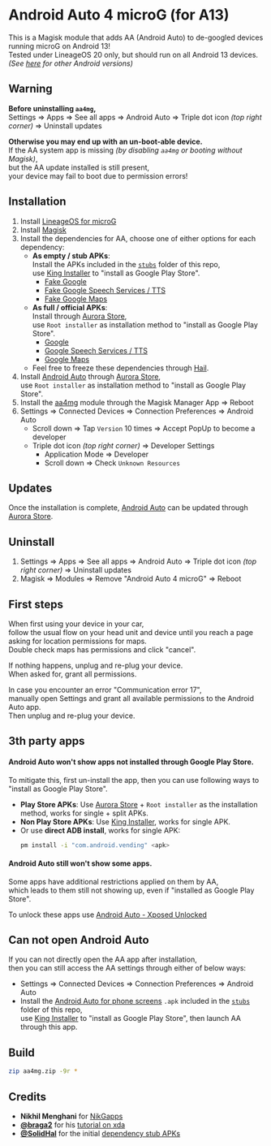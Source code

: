 # Android Auto 4 microG (for A13)

This is a Magisk module that adds AA (Android Auto) to de-googled devices running microG on Android 13!   
Tested under LineageOS 20 only, but should run on all Android 13 devices.
*(See [here](https://github.com/sn-00-x/aa4mg/branches) for other Android versions)*

## Warning

**Before uninstalling `aa4mg`,**   
Settings => Apps => See all apps => Android Auto => Triple dot icon *(top right corner)* => Uninstall updates

**Otherwise you may end up with an un-boot-able device.**   
If the AA system app is missing *(by disabling `aa4mg` or booting without Magisk)*,   
but the AA update installed is still present,   
your device may fail to boot due to permission errors!

## Installation

1. Install [LineageOS for microG](https://lineage.microg.org/)
2. Install [Magisk](https://github.com/topjohnwu/Magisk/)
3. Install the dependencies for AA, choose one of either options for each dependency:   
    - **As empty / stub APKs**:   
        Install the APKs included in the [`stubs`](https://github.com/sn-00-x/aa4mg/tree/master/stubs) folder of this repo,   
        use [King Installer](https://github.com/Rikj000/KingInstaller) to "install as Google Play Store".
        - [Fake Google](https://github.com/sn-00-x/aa4mg/raw/master/stubs/Google-Stub-2022-01-29-SolidHal.apk)
        - [Fake Google Speech Services / TTS](https://github.com/sn-00-x/aa4mg/raw/master/stubs/Google-Speech-Services-Stub-2022-01-29-SolidHal.apk)
        - [Fake Google Maps](https://github.com/sn-00-x/aa4mg/raw/master/stubs/Google-Maps-Stub-v2100000000-Rikj000.apk)
    - **As full / official APKs**:   
        Install through [Aurora Store](https://gitlab.com/AuroraOSS/AuroraStore),   
        use `Root installer` as installation method to "install as Google Play Store".
        - [Google](https://play.google.com/store/apps/details?id=com.google.android.googlequicksearchbox)
        - [Google Speech Services / TTS](https://play.google.com/store/apps/details?id=com.google.android.tts)
        - [Google Maps](https://play.google.com/store/apps/details?id=com.google.android.apps.maps)
    - Feel free to freeze these dependencies through [Hail](https://github.com/aistra0528/Hail).
4. Install [Android Auto](https://play.google.com/store/apps/details?id=com.google.android.projection.gearhead) through [Aurora Store](https://gitlab.com/AuroraOSS/AuroraStore),   
    use `Root installer` as installation method to "install as Google Play Store".
5. Install the [aa4mg](https://github.com/sn-00-x/aa4mg) module through the Magisk Manager App => Reboot
6. Settings => Connected Devices => Connection Preferences => Android Auto
    - Scroll down => Tap `Version` 10 times => Accept PopUp to become a developer
    - Triple dot icon *(top right corner)* => Developer Settings
        - Application Mode => Developer
        - Scroll down => Check `Unknown Resources`

## Updates

Once the installation is complete, [Android Auto](https://play.google.com/store/apps/details?id=com.google.android.projection.gearhead) can be updated through [Aurora Store](https://gitlab.com/AuroraOSS/AuroraStore).

## Uninstall

1. Settings => Apps => See all apps => Android Auto => Triple dot icon *(top right corner)* => Uninstall updates
2. Magisk => Modules => Remove "Android Auto 4 microG" => Reboot

## First steps

When first using your device in your car,   
follow the usual flow on your head unit and device until you reach a page asking for location permissions for maps.   
Double check maps has permissions and click "cancel".   

If nothing happens, unplug and re-plug your device.   
When asked for, grant all permissions.   

In case you encounter an error "Communication error 17",   
manually open Settings and grant all available permissions to the Android Auto app.   
Then unplug and re-plug your device.

## 3th party apps

#### Android Auto won't show apps not installed through Google Play Store.
To mitigate this, first un-install the app, then you can use following ways to "install as Google Play Store".

- **Play Store APKs**: Use [Aurora Store](https://gitlab.com/AuroraOSS/AuroraStore) + `Root installer` as the installation method, works for single + split APKs.
- **Non Play Store APKs**: Use [King Installer](https://github.com/Rikj000/KingInstaller), works for single APK.
- Or use **direct ADB install**, works for single APK:   
    ```bash
    pm install -i "com.android.vending" <apk>
    ```

#### Android Auto still won't show some apps.
Some apps have additional restrictions applied on them by AA,   
which leads to them still not showing up, even if "installed as Google Play Store".

To unlock these apps use [Android Auto - Xposed Unlocked](https://github.com/Rikj000/Android-Auto-Xposed-Unlocked)

## Can not open Android Auto
If you can not directly open the AA app after installation,   
then you can still access the AA settings through either of below ways:

- Settings => Connected Devices => Connection Preferences => Android Auto
- Install the [Android Auto for phone screens](https://github.com/sn-00-x/aa4mg/raw/development/stubs/Android-Auto-for-phone-screens-v1.1.apk) `.apk` included in the [`stubs`](https://github.com/sn-00-x/aa4mg/tree/master/stubs) folder of this repo,   
use [King Installer](https://github.com/Rikj000/KingInstaller) to "install as Google Play Store", then launch AA through this app.

## Build

```bash
zip aa4mg.zip -9r *
```

## Credits

- **Nikhil Menghani** for [NikGapps](https://nikgapps.com/)
- **[@braga2](https://github.com/braga2)** for his [tutorial on xda](https://forum.xda-developers.com/t/microg-android-auto-fully-working.4319159/page-6)
- **[@SolidHal](https://github.com/SolidHal)** for the initial [dependency stub APKs](https://github.com/SolidHal/android-auto-stub)